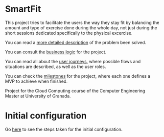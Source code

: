 # SmartFit

This project tries to facilitate the users the way they stay fit by balancing the amount and type of exercise done during the whole day, not just during the short sessions dedicated specifically to the physical excercise.

You can read a [more detailed description](docs/description.md) of the problem been solved.

You can consult the [business logic](docs/business_logic.md) for the project.

You can read all about the [user journeys](docs/user_journeys.md), where possible flows and situations are described, as well as the user roles.

You can check the [milestones](docs/milestones.md) for the project, where each one defines a MVP to achieve when finished.

Project for the Cloud Computing course of the Computer Engineering Master at University of Granada.

# Initial configuration

Go [here](docs/initial_configuration.md) to see the steps taken for the initial configuration.
